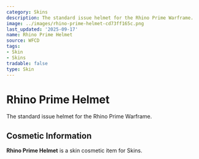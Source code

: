 ```yaml
---
category: Skins
description: The standard issue helmet for the Rhino Prime Warframe.
image: ../images/rhino-prime-helmet-cd73ff165c.png
last_updated: '2025-09-17'
name: Rhino Prime Helmet
source: WFCD
tags:
- Skin
- Skins
tradable: false
type: Skin
---
```


# Rhino Prime Helmet

The standard issue helmet for the Rhino Prime Warframe.

## Cosmetic Information

**Rhino Prime Helmet** is a skin cosmetic item for Skins.

